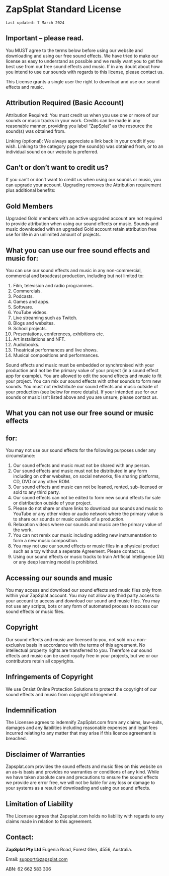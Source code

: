 # ZapSplat Standard License

```
Last updated: 7 March 2024
```
## Important – please read.

You MUST agree to the terms below before using our website and downloading and using our free sound effects. We
have tried to make our license as easy to understand as possible and we really want you to get the best use from our
free sound effects and music. If in any doubt about how you intend to use our sounds with regards to this license, please
contact us.

This License grants a single user the right to download and use our sound effects and music.

## Attribution Required (Basic Account)

Attribution Required: You must credit us when you use one or more of our sounds or music tracks in your work. Credits
can be made in any reasonable manner, providing you label “ZapSplat” as the resource the sound(s) was obtained from.

Linking (optional): We always appreciate a link back in your credit if you wish. Linking to the category page the sound(s)
was obtained from, or to an individual sound on our website is preferred.

## Can’t or don’t want to credit us?

If you can’t or don’t want to credit us when using our sounds or music, you can upgrade your account. Upgrading
removes the Attribution requirement plus additional benefits:

## Gold Members

Upgraded Gold members with an active upgraded account are not required to provide attribution when using our sound
effects or music. Sounds and music downloaded with an upgraded Gold account retain attribution free use for life in an
unlimited amount of projects.


## What you can use our free sound effects and music for:

You can use our sound effects and music in any non-commercial, commercial and broadcast production,
including but not limited to:

1. Film, television and radio programmes.
2. Commercials.
3. Podcasts.
4. Games and apps.
5. Software.
6. YouTube videos.
7. Live streaming such as Twitch.
8. Blogs and websites.
9. School projects.
10. Presentations, conferences, exhibitions etc.
11. Art installations and NFT.
12. Audiobooks.
13. Theatrical performances and live shows.
14. Musical compositions and performances.

Sound effects and music must be embedded or synchronised with your production and not be the primary
value of your project (in a sound effect app for example). You are allowed to edit the sound effects and music
to fit your project. You can mix our sound effects with other sounds to form new sounds. You must not
redistribute our sound effects and music outside of your production (see below for more details). If your
intended use for our sounds or music isn’t listed above and you are unsure, please contact us.

## What you can not use our free sound or music effects

## for:

You may not use our sound effects for the following purposes under any circumstance:

1. Our sound effects and music must not be shared with any person.
2. Our sound effects and music must not be distributed in any form including on other websites, on
    social networks, file sharing platforms, CD, DVD or any other ROM.
3. Our sound effects and music can not be loaned, rented, sub-licensed or sold to any third party.
4. Our sound effects can not be edited to form new sound effects for sale or distribution outside of your
    project.
5. Please do not share or share links to download our sounds and music to YouTube or any other video
    or audio network where the primary value is to share our sounds or music outside of a production.
6. Relaxation videos where our sounds and music are the primary value of the work.
7. You can not remix our music including adding new instrumentation to form a new music composition.
8. You may not use our sound effects or music files in a physical product such as a toy without a
    seperate Agreement. Please contact us.
9. Using our sound effects or music tracks to train Artificial Intelligence (AI) or any deep learning model
    is prohibited.


## Accessing our sounds and music

You may access and download our sound effects and music files only from within your ZapSplat account.
You may not allow any third party access to your account to access and download our sound and music files.
You may not use any scripts, bots or any form of automated process to access our sound effects or music
files.

## Copyright

Our sound effects and music are licensed to you, not sold on a non-exclusive basis in accordance with the
terms of this agreement. No intellectual property rights are transferred to you. Therefore our sound effects
and music can be used royalty free in your projects, but we or our contributors retain all copyrights.

## Infringements of Copyright

We use Onsist Online Protection Solutions to protect the copyright of our sound effects and music from
copyright infringement.

## Indemnification

The Licensee agrees to indemnify ZapSplat.com from any claims, law-suits, damages and any liabilities
including reasonable expenses and legal fees incurred relating to any matter that may arise if this licence
agreement is breached.

## Disclaimer of Warranties

Zapsplat.com provides the sound effects and music files on this website on an as-is basis and provides no
warranties or conditions of any kind. While we have taken absolute care and precautions to ensure the
sound effects we provide are error free, we will not be liable for any loss or damage to your systems as a
result of downloading and using our sound effects.

## Limitation of Liability

The Licensee agrees that Zapsplat.com holds no liability with regards to any claims made in relation to this
agreement.


## Contact:

**ZapSplat Pty Ltd**
Eugenia Road, Forest Glen, 4556, Australia.

Email: support@zapsplat.com

ABN: 62 662 583 306


